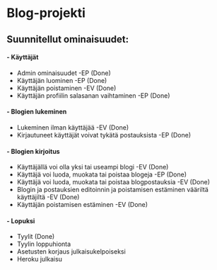 # Blog-projekti
## Suunnitellut ominaisuudet:

#### - Käyttäjät
- Admin ominaisuudet -EP (Done)
- Käyttäjän luominen -EP (Done)
- Käyttäjän poistaminen -EV (Done)
- Käyttäjän profiilin salasanan vaihtaminen -EP (Done)

#### - Blogien lukeminen
- Lukeminen ilman käyttäjää -EV (Done)
- Kirjautuneet käyttäjät voivat tykätä postauksista -EP (Done)

#### - Blogien kirjoitus
- Käyttäjällä voi olla yksi tai useampi blogi -EV (Done)
- Käyttäjä voi luoda, muokata tai poistaa blogeja -EP (Done)
- Käyttäjä voi luoda, muokata tai poistaa blogpostauksia -EV (Done)
- Blogin ja postauksien editoinnin ja poistamisen estäminen vääriltä käyttäjiltä -EV (Done)
- Käyttäjän poistamisen estäminen -EV (Done)

#### - Lopuksi
- Tyylit (Done)
- Tyylin loppuhionta
- Asetusten korjaus julkaisukelpoiseksi
- Heroku julkaisu